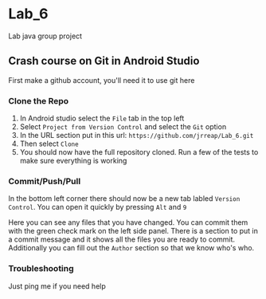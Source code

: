 # Lab_6
Lab java group project

## Crash course on Git in Android Studio

First make a github account, you'll need it to use git here

### Clone the Repo

1) In Android studio select the `File` tab in the top left
2) Select `Project from Version Control` and select the `Git` option
3) In the URL section put in this url: `https://github.com/jrreap/Lab_6.git`
4) Then select `Clone`
5) You should now have the full repository cloned. Run a few of the tests to make sure everything is working

### Commit/Push/Pull

In the bottom left corner there should now be a new tab labled `Version Control`. You can open it quickly by pressing `Alt` and `9`

Here you can see any files that you have changed. You can commit them with the green check mark on the left side panel.
There is a section to put in a commit message and it shows all the files you are ready to commit. Additionally you can fill out the `Author` section so that we know who's who.

### Troubleshooting

Just ping me if you need help
